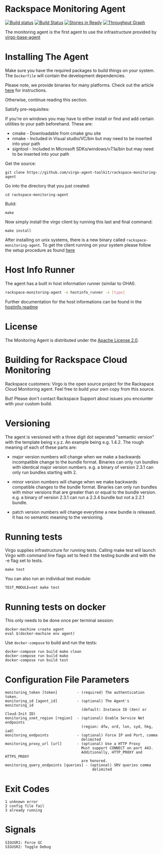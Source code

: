 Rackspace Monitoring Agent
=====

[![Build status](https://ci.appveyor.com/api/projects/status/56kkuojwo5nxl5q2/branch/master?svg=true)](https://ci.appveyor.com/project/racker-buildbot/rackspace-monitoring-agent/branch/master)
[![Build Status](https://travis-ci.org/virgo-agent-toolkit/rackspace-monitoring-agent.png?branch=master)](https://travis-ci.org/virgo-agent-toolkit/rackspace-monitoring-agent) [![Stories in Ready](https://badge.waffle.io/virgo-agent-toolkit/rackspace-monitoring-agent.png?label=ready&title=Ready)](https://waffle.io/virgo-agent-toolkit/waffle-tracker)
[![Throughput Graph](https://graphs.waffle.io/virgo-agent-toolkit/waffle-tracker/throughput.svg)](https://waffle.io/virgo-agent-toolkit/waffle-tracker/metrics)

The monitoring agent is the first agent to use the infrastructure provided by
[virgo-base-agent](https://github.com/virgo-agent-toolkit/virgo-base-agent)


Installing The Agent
====================

Make sure you have the required packages to build things on your system. The
`Dockerfile` will contain the development dependencies.

Please note, we provide binaries for many platforms. Check out the article
[here](http://www.rackspace.com/knowledge_center/article/install-the-cloud-monitoring-agent)
for instructions.

Otherwise, continue reading this section.

Satisfy pre-requisites:

If you're on windows you may have to either install or find and add certain utilities to your path beforehand.
These are:

 - cmake    - Downloadable from cmake gnu site
 - nmake    - Included in Visual studio/VC/bin but may need to be inserted into your path
 - signtool - Included in Microsoft SDKs/windows/v7.1a/bin but may need to be inserted into your path

Get the source:

    git clone https://github.com/virgo-agent-toolkit/rackspace-monitoring-agent

Go into the directory that you just created:

    cd rackspace-monitoring-agent

Build:

    make

Now simply install the virgo client by running this last and final command:

    make install

After installing on unix systems, there is a new binary called
`rackspace-monitoring-agent`.  To get the client running on your system please
follow the setup procedure as found
[here](http://www.rackspace.com/knowledge_center/article/install-the-cloud-monitoring-agent#Setup)

Host Info Runner
================

The agent has a built in host information runner (similar to OHAI).

```sh
rackspace-monitoring-agent -e hostinfo_runner -x [type]
```
Further documentation for the host informations can be found in the [hostinfo readme](https://github.com/virgo-agent-toolkit/rackspace-monitoring-agent/blob/master/hostinfo/README.md)

License
=======

The Monitoring Agent is distributed under the [Apache License 2.0][apache].

[apache]: http://www.apache.org/licenses/LICENSE-2.0.html


Building for Rackspace Cloud Monitoring
=======================================

Rackspace customers: Virgo is the open source project for the Rackspace
Cloud Monitoring agent. Feel free to build your own copy from this
source.

But! Please don't contact Rackspace Support about issues you encounter
with your custom build.

Versioning
==========

The agent is versioned with a three digit dot seperated "semantic
version" with the template being x.y.z. An example being e.g. 1.4.2. The
rough meaning of each of these parts are:

- major version numbers will change when we make a backwards
  incompatible change to the bundle format. Binaries can only run
  bundles with identical major version numbers. e.g. a binary of version
  2.3.1 can only run bundles starting with 2.

- minor version numbers will change when we make backwards compatible
  changes to the bundle format. Binaries can only run bundles with minor
  versions that are greater than or equal to the bundle version. e.g. a
  binary of version 2.3.1 can run a 2.3.4 bundle but not a 2.2.1 bundle.

- patch version numbers will change everytime a new bundle is released.
  It has no semantic meaning to the versioning.

Running tests
=============

Virgo supplies infrastructure for running tests.  Calling make test will launch
Virgo with command line flags set to feed it the testing bundle and with the -e
flag set to tests.

    make test

You can also run an individual test module:

    TEST_MODULE=net make test

Running tests on docker
=======================

This only needs to be done once per terminal session:

```
docker-machine create agent
eval $(docker-machine env agent)
```

Use `docker-compose` to build and run the tests:

```
docker-compose run build make clean
docker-compose run build make
docker-compose run build test
```

Configuration File Parameters
=============================

    monitoring_token [token]         - (required) The authentication token.
    monitoring_id [agent_id]         - (optional) The Agent's monitoring_id
                                       (default: Instance ID (Xen) or Cloud-Init ID)
    monitoring_snet_region [region]  - (optional) Enable Service Net endpoints
                                       (region: dfw, ord, lon, syd, hkg, iad)
    monitoring_endpoints             - (optional) Force IP and Port, comma
                                       delimited
    monitoring_proxy_url [url]       - (optional) Use a HTTP Proxy
                                       Must support CONNECT on port 443.
                                       Additionally, HTTP_PROXY and HTTPS_PROXY
                                       are honored.
    monitoring_query_endpoints [queries] - (optional) SRV queries comma
                                            delimited

Exit Codes
==========

    1 unknown error
    2 config file fail
    3 already running

Signals
=======

    SIGUSR1: Force GC
    SIGUSR2: Toggle Debug

